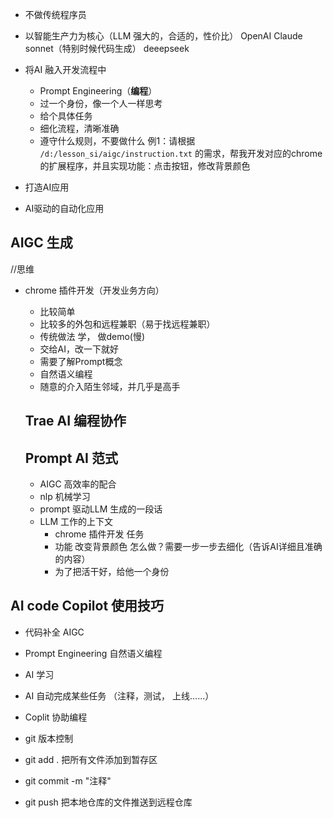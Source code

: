 - 不做传统程序员
- 以智能生产力为核心（LLM 强大的，合适的，性价比）
  OpenAI
  Claude sonnet（特别时候代码生成）
  deeepseek

- 将AI 融入开发流程中
  - Prompt Engineering（**编程**）
  - 过一个身份，像一个人一样思考
  - 给个具体任务
  - 细化流程，清晰准确
  - 遵守什么规则，不要做什么
  例1：请根据  `/d:/lesson_si/aigc/instruction.txt` 的需求，帮我开发对应的chrome的扩展程序，并且实现功能：点击按钮，修改背景颜色

- 打造AI应用
- AI驱动的自动化应用

## AIGC 生成
//思维


- chrome 插件开发（开发业务方向）
  - 比较简单
  - 比较多的外包和远程兼职（易于找远程兼职）
  - 传统做法
    学， 做demo(慢)
  - 交给AI，改一下就好
  - 需要了解Prompt概念
  - 自然语义编程
  - 随意的介入陌生邻域，并几乎是高手

  ## Trae AI 编程协作


  ## Prompt AI 范式 
    - AIGC 高效率的配合
    - nlp 机械学习
    - prompt 驱动LLM 生成的一段话 
    - LLM 工作的上下文
      - chrome 插件开发 任务
      - 功能 改变背景颜色 怎么做？需要一步一步去细化（告诉AI详细且准确的内容）
      - 为了把活干好，给他一个身份


## AI code Copilot 使用技巧
  - 代码补全 AIGC
  - Prompt Engineering 自然语义编程
  - AI 学习
  - AI 自动完成某些任务 （注释，测试， 上线......）
  - Coplit 协助编程

- git 版本控制
- git add . 把所有文件添加到暂存区
- git commit -m "注释" 
- git push 把本地仓库的文件推送到远程仓库

